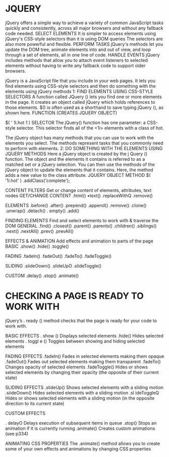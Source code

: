 # JQUERY

jQuery offers a simple way to achieve a variety of common JavaScript tasks quickly and consistently, across all major browsers and without any fallback code needed.
SELECT ELEMENTS
It is simpler to access elements using jQuery's CSS-style selectors than it is using DOM queries The selectors are also more powerful and flexible.
PERFORM TASKS
jQuery's methods let you update the DOM tree, animate elements into and out of view, and loop through a set of elements, all in one line of code.
HANDLE EVENTS
jQuery includes methods that allow you to attach event listeners to selected elements without having to write any fallback code to support older browsers.


jQuery is a JavaScript file that you include in your web pages.
It lets you find elements using CSS-style selectors and then do something with the elements using jQuery methods
1: FIND ELEMENTS USING CSS-STYLE SELECTORS
A function called JQuery () lets you find one or more elements in the page.
It creates an object called jQuery which holds references to those elements. $() is often used as a shorthand to save typing jQuery (), as shown here.
FUNCTION (CREATES JQUERY OBJECT)

$( ' 1i.hot 1 )
SELECTOR
The jQuery() function has one parameter: a CSS-style selector.
This selector finds all of the <1i> elements with a class of hot.


The jQuery object has many methods that you can use to work with the elements you select. The methods represent tasks that you commonly need to perform with elements.
2: DO SOMETHING WITH THE ELEMENTS USING JQUERY METHODS
Here a jQuery object is created by the j Query () function. The object and the elements it contains is referred to as a matched set or a jQuery selection.
You can then use the methods of the jQuery object to update the elements that it contains. Here, the method adds a new value to the class attribute.
JQUERY OBJECT METHOD
$( '1i.hot' ) .addClass('complete');



CONTENT FILTERS
Get or change content of elements, attributes, text nodes
GET/CHANGE CONTENT
.html()
•text()
.replaceWithQ
.remove()

ELEMENTS
.before()
.after()
.prepend()
.append()
.remove()
.clone()
.unwrap()
.detach()
. empty()
.add()




FINDING ELEMENTS
Find and select elements to work with & traverse the DOM
GENERAL
.find()
.closest()
.parent()
.parents()
.children()
.siblings()
.next()
.nextAll()
.prev()
.prevAll()


EFFECTS & ANIMATION
Add effects and animation to parts of the page
BASIC
.show()
.hide()
.toggle()

FADING
.fadeln()
.fadeOut()
.fadeTo()
.fadeToggle()

SLIDING
.siideOown()
.slideUpO
.slideToggle()


CUSTOM
.delay()
.stop()
.animate()

# CHECKING A PAGE IS READY TO WORK WITH
jQuery’s . ready () method checks that the page is ready for your code to work with.


BASIC EFFECTS
. show () Displays selected elements
.hide() Hides selected elements
. toggl e () Toggles between showing and hiding selected elements

FADING EFFECTS
.fadeln()
Fades in selected elements making them opaque
.fadeOut()
Fades out selected elements making them transparent
.fadeTo()
Changes opacity of selected elements
.fadeToggle()
Hides or shows selected elements by changing their opacity (the opposite of their current state)

SLIDING EFFECTS
.slideUp()
Shows selected elements with a sliding motion
.siideOown()
Hides selected elements with a sliding motion
.sl ideToggleQ
Hides or shows selected elements with a sliding motion (in the opposite direction to its current state)


CUSTOM EFFECTS

. delayO
Delays execution of subsequent items in queue
.stop()
Stops an animation if it is currently running
.animate()
Creates custom animations (see p334)


ANIMATING CSS PROPERTIES
The .animate() method allows you to create some of your own effects and animations by changing CSS properties


